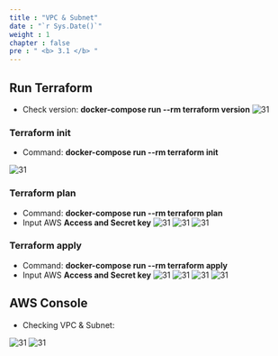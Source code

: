 ```yaml
---
title : "VPC & Subnet"
date : "`r Sys.Date()`"
weight : 1
chapter : false
pre : " <b> 3.1 </b> "
---
```

## Run Terraform
-  Check version: **docker-compose run --rm terraform version**
![31](/ws-0001/images/3-tfconfig/1-tfinit.png)

### Terraform init
- Command: **docker-compose run --rm terraform init**

![31](/ws-0001/images/3-tfconfig/1-tfinit.png)

### Terraform plan

- Command: **docker-compose run --rm terraform plan**
- Input AWS **Access and Secret key**
![31](/ws-0001/images/3-tfconfig/2-tfplan-1.png)
![31](/ws-0001/images/3-tfconfig/2-tfplan-2.png)
![31](/ws-0001/images/3-tfconfig/2-tfplan-3.png)

### Terraform apply
- Command: **docker-compose run --rm terraform apply**
- Input AWS **Access and Secret key**
![31](/ws-0001/images/3-tfconfig/3-tfapply-1.png)
![31](/ws-0001/images/3-tfconfig/3-tfapply-2.png)
![31](/ws-0001/images/3-tfconfig/3-tfapply-3.png)
![31](/ws-0001/images/3-tfconfig/3-tfapply-4.png)


## AWS Console
- Checking VPC & Subnet:

![31](/ws-0001/images/3-tfconfig/4-1-awsvpc.png)
![31](/ws-0001/images/3-tfconfig/4-2-awssubnet.png)
   

